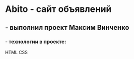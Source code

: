 # Abito - сайт объявлений

## - выполнил проект Максим Винченко

### - технологии в проекте:
HTML
CSS

